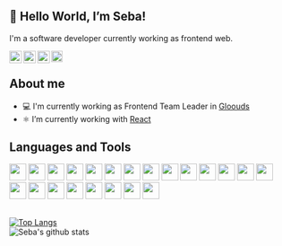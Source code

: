 ## 👋 Hello World, I’m Seba!
I'm a software developer currently working as frontend web.

<a href="https://www.linkedin.com/in/romero-seba/">
<img align="left" alt="Sebastian Romero LinkedIn" width="22px" src="https://icongr.am/simple/linkedin.svg?size=128&color=70c8ff&colored=false" />
</a>
<a href="https://www.instagram.com/sebandromero/">
<img align="left" alt="Sebastian Romero Instagram" width="22px" src="https://icongr.am/simple/instagram.svg?size=128&color=70c8ff&colored=false" />
</a>
<a href="mailto:romeroseba95@gmail.com">
<img align="left" alt="Sebastian Romero Gmail" width="22px" src="https://icongr.am/simple/gmail.svg?size=128&color=70c8ff&colored=false" />
</a>
<a href="https://discord.com/invite/SebaRomero#5023">
<img align="left" alt="Sebastian Romero Discord" width="20px" src="https://icongr.am/simple/discord.svg?size=128&color=70c8ff&colored=false" />
</a>

<br/>

## About me
- 💻 I'm currently working as Frontend Team Leader in [Gloouds](https://www.gloouds.com/)
- ⚛️ I’m currently working with [React](https://reactjs.org/)

## Languages and Tools
<div display="flex">
  <img height="30" src="https://img.shields.io/badge/CSS3-1572B6?style=for-the-badge&logo=css3&logoColor=white">
  <img height="30" src="https://img.shields.io/badge/Chart.js-FF6384?style=for-the-badge&logo=chartdotjs&logoColor=white">
  <img height="30" src="https://img.shields.io/badge/eslint-3A33D1?style=for-the-badge&logo=eslint&logoColor=white">
  <img height="30" src="https://img.shields.io/badge/GIT-E44C30?style=for-the-badge&logo=git&logoColor=white">
  <img height="30" src="https://img.shields.io/badge/HTML5-E34F26?style=for-the-badge&logo=html5&logoColor=white">
  <img height="30" src="https://img.shields.io/badge/JavaScript-323330?style=for-the-badge&logo=javascript&logoColor=F7DF1E">
  <img height="30" src="https://img.shields.io/badge/Jest-C21325?style=for-the-badge&logo=jest&logoColor=white">
  <img height="30" src="https://img.shields.io/badge/Material%20UI-007FFF?style=for-the-badge&logo=mui&logoColor=white">
  <img height="30" src="https://img.shields.io/badge/next.js-000000?style=for-the-badge&logo=nextdotjs&logoColor=white">
  <img height="30" src="https://img.shields.io/badge/npm-CB3837?style=for-the-badge&logo=npm&logoColor=white">
  <img height="30" src="https://img.shields.io/badge/Postman-FF6C37?style=for-the-badge&logo=Postman&logoColor=white">
  <img height="30" src="https://img.shields.io/badge/prettier-1A2C34?style=for-the-badge&logo=prettier&logoColor=F7BA3E">
  <img height="30" src="https://img.shields.io/badge/React-20232A?style=for-the-badge&logo=react&logoColor=61DAFB">
  <img height="30" src="https://img.shields.io/badge/React_Router-CA4245?style=for-the-badge&logo=react-router&logoColor=white">
  <img height="30" src="https://img.shields.io/badge/Redux-593D88?style=for-the-badge&logo=redux&logoColor=white">
  <img height="30" src="https://img.shields.io/badge/Sass-CC6699?style=for-the-badge&logo=sass&logoColor=white">
  <img height="30" src="https://img.shields.io/badge/storybook-FF4785?style=for-the-badge&logo=storybook&logoColor=white">
  <img height="30" src="https://img.shields.io/badge/styled--components-DB7093?style=for-the-badge&logo=styled-components&logoColor=white">
  <img height="30" src="https://img.shields.io/badge/TypeScript-007ACC?style=for-the-badge&logo=typescript&logoColor=white">
  <img height="30" src="https://img.shields.io/badge/Ubuntu-E95420?style=for-the-badge&logo=ubuntu&logoColor=white">
  <img height="30" src="https://img.shields.io/badge/Vite-B73BFE?style=for-the-badge&logo=vite&logoColor=FFD62E">
  <img height="30" src="https://img.shields.io/badge/VSCode-0078D4?style=for-the-badge&logo=visual%20studio%20code&logoColor=white">
</div>

##
[![Top Langs](https://github-readme-stats.vercel.app/api/top-langs/?username=sebaromero&layout=compact&theme=transparent&hide_border=true&border_radius=0)](https://github.com/anuraghazra/github-readme-stats)
<br/>
![Seba's github stats](https://github-readme-stats.vercel.app/api?username=sebaromero&show_icons=true&theme=codeSTACKr&border_radius=0)

